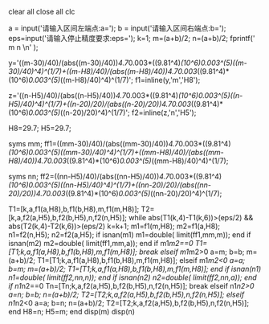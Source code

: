 clear all
close all
clc


a = input('请输入区间左端点:a=');
b = input('请输入区间右端点:b=');
eps=input('请输入停止精度要求:eps=');
k=1;
m=(a+b)/2;
n=(a+b)/2;
fprintf('        m        n  \n' );


y='((m-30)/40)/(abs((m-30)/40))*4.7*0.003*((9.81^4)*(10^6)*0.003^(5)*((m-30)/40)^4)^(1/7)+((m-H8)/40)/(abs((m-H8)/40))*4.7*0.003*((9.81^4)*(10^6)*0.003^(5)*((m-H8)/40)^4)^(1/7)';
f1=inline(y,'m','H8');

z='((n-H5)/40)/(abs((n-H5)/40))*4.7*0.003*((9.81^4)*(10^6)*0.003^(5)*((n-H5)/40)^4)^(1/7)+((n-20)/20)/(abs((n-20)/20))*4.7*0.003*((9.81^4)*(10^6)*0.003^(5)*((n-20)/20)^4)^(1/7)';
f2=inline(z,'n','H5');

H8=29.7;
H5=29.7;

syms mm;
ff1=((mm-30)/40)/(abs((mm-30)/40))*4.7*0.003*((9.81^4)*(10^6)*0.003^(5)*((mm-30)/40)^4)^(1/7)+((mm-H8)/40)/(abs((mm-H8)/40))*4.7*0.003*((9.81^4)*(10^6)*0.003^(5)*((mm-H8)/40)^4)^(1/7);

syms nn;
ff2=((nn-H5)/40)/(abs((nn-H5)/40))*4.7*0.003*((9.81^4)*(10^6)*0.003^(5)*((nn-H5)/40)^4)^(1/7)+((nn-20)/20)/(abs((nn-20)/20))*4.7*0.003*((9.81^4)*(10^6)*0.003^(5)*((nn-20)/20)^4)^(1/7);


T1=[k,a,f1(a,H8),b,f1(b,H8),m,f1(m,H8)];
T2=[k,a,f2(a,H5),b,f2(b,H5),n,f2(n,H5)];
while abs(T1(k,4)-T1(k,6))>(eps/2) && abs(T2(k,4)-T2(k,6))>(eps/2)
    k=k+1;
    m1=f1(m,H8);
    m2=f1(a,H8);
    n1=f2(n,H5);
    n2=f2(a,H5);
    if isnan(m1)
        m1=double( limit(ff1,mm,m));
    end
    if isnan(m2)
        m2=double( limit(ff1,mm,a));
    end
    if  m1*m2==0
        T1=[T1;k,a,f1(a,H8),b,f1(b,H8),m,f1(m,H8)];
        break
    elseif  m1*m2>0
        a=m;
        b=b;
        m=(a+b)/2;
        T1=[T1;k,a,f1(a,H8),b,f1(b,H8),m,f1(m,H8)];
    elseif  m1*m2<0
        a=a;
        b=m;
        m=(a+b)/2;
        T1=[T1;k,a,f1(a,H8),b,f1(b,H8),m,f1(m,H8)];
    end
    if isnan(n1)
        n1=double( limit(ff2,nn,n));
    end
    if isnan(n2)
        n2=double( limit(ff2,nn,a));
    end
    if  n1*n2==0
        Tn=[Tn;k,a,f2(a,H5),b,f2(b,H5),n,f2(n,H5)];
        break
    elseif  n1*n2>0
        a=n;
        b=b;
        n=(a+b)/2;
        T2=[T2;k,a,f2(a,H5),b,f2(b,H5),n,f2(n,H5)];
    elseif  n1*n2<0
        a=a;
        b=n;
        n=(a+b)/2;
        T2=[T2;k,a,f2(a,H5),b,f2(b,H5),n,f2(n,H5)];
    end
    H8=n;
    H5=m;
end
disp(m)
disp(n)

